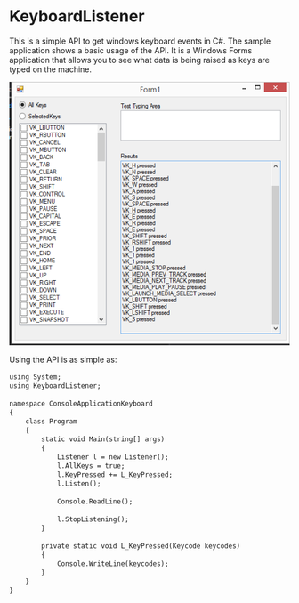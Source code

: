 KeyboardListener
================

This is a simple API to get windows keyboard events in C#.  The sample application shows a basic usage of the API.  It is a Windows Forms application that allows you to see what data is being raised as keys are typed on the machine.

![Sample Screenshot](docs/SampleScreen.png)

Using the API is as simple as:


    using System;
    using KeyboardListener;
  
    namespace ConsoleApplicationKeyboard
    {
        class Program
        {
            static void Main(string[] args)
            {
                Listener l = new Listener();
                l.AllKeys = true;
                l.KeyPressed += L_KeyPressed;
                l.Listen();
    
                Console.ReadLine();
    
                l.StopListening();
            }
    
            private static void L_KeyPressed(Keycode keycodes)
            {
                Console.WriteLine(keycodes);
            }
        }
    }
